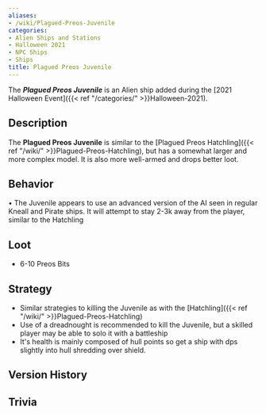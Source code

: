 ```yaml
---
aliases:
- /wiki/Plagued-Preos-Juvenile
categories:
- Alien Ships and Stations
- Halloween 2021
- NPC Ships
- Ships
title: Plagued Preos Juvenile
---
```


The **_Plagued Preos Juvenile_** is an Alien ship added during the [2021 Halloween Event]({{< ref "/categories/" >}}Halloween-2021). 

## Description

The **Plagued Preos Juvenile** is similar to the [Plagued Preos Hatchling]({{< ref "/wiki/" >}}Plagued-Preos-Hatchling), but has a somewhat larger and more complex model. It is also more well-armed and drops better loot.

## Behavior

• The Juvenile appears to use an advanced version of the AI seen in regular Kneall and Pirate ships. It will attempt to stay 2-3k away from the player, similar to the Hatchling

## Loot

- 6-10 Preos Bits

## Strategy

- Similar strategies to killing the Juvenile as with the [Hatchling]({{< ref "/wiki/" >}}Plagued-Preos-Hatchling)
- Use of a dreadnought is recommended to kill the Juvenile, but a skilled player may be able to solo it with a battleship
- It's health is mainly composed of hull points so get a ship with dps slightly into hull shredding over shield.

## Version History 

## Trivia